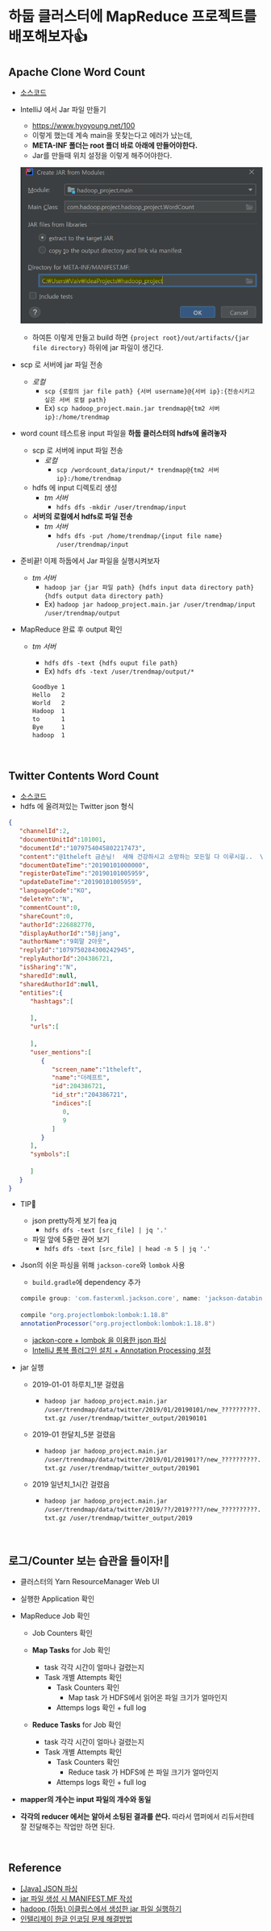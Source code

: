 
# 하둡 클러스터에 MapReduce 프로젝트를 배포해보자👍

## Apache Clone Word Count

- [소스코드](https://github.com/kwonsye/VAIVCompanyEducationProject/blob/master/hadoop_project/src/main/java/com/hadoop/project/hadoop_project/WordCountForDeploy.java)

- IntelliJ 에서 Jar 파일 만들기
    - https://www.hyoyoung.net/100
    - 이렇게 했는데 계속 main을 못찾는다고 에러가 났는데,
    - **META-INF 폴더는 root 폴더 바로 아래에 만들어야한다.**
    - Jar를 만들때 위치 설정을 이렇게 해주어야한다.  
    
    ![jar deploy](./images/jar_deploy.png)    

    - 하여튼 이렇게 만들고 build 하면 `{project root}/out/artifacts/{jar file directory}` 하위에 jar 파일이 생긴다.  

- scp 로 서버에 jar 파일 전송
    - *로컬*
        - `scp {로컬의 jar file path} {서버 username}@{서버 ip}:{전송시키고 싶은 서버 로컬 path}`
        - Ex) `scp hadoop_project.main.jar trendmap@{tm2 서버 ip}:/home/trendmap`
    
-  word count 테스트용 input 파일을 **하둡 클러스터의 hdfs에 올려놓자**  
    - scp 로 서버에 input 파일 전송
        - *로컬* 
            - `scp /wordcount_data/input/* trendmap@{tm2 서버 ip}:/home/trendmap`
    - hdfs 에 input 디렉토리 생성
        - *tm 서버*
            - `hdfs dfs -mkdir /user/trendmap/input`
    - **서버의 로컬에서 hdfs로 파일 전송**
        - *tm 서버*
            - `hdfs dfs -put /home/trendmap/{input file name} /user/trendmap/input`  

- 준비끝! 이제 하둡에서 Jar 파일을 실행시켜보자
    - *tm 서버*
        - `hadoop jar {jar 파일 path} {hdfs input data directory path} {hdfs output data directory path}`
        - Ex) `hadoop jar hadoop_project.main.jar /user/trendmap/input /user/trendmap/output`

- MapReduce 완료 후 output 확인
    - *tm 서버*
        - `hdfs dfs -text {hdfs ouput file path}`
        - Ex) `hdfs dfs -text /user/trendmap/output/*`  

        ```
        Goodbye 1
        Hello   2
        World   2
        Hadoop  1
        to      1
        Bye     1
        hadoop  1
        ```  

<br>

## Twitter Contents Word Count

- [소스코드](https://github.com/kwonsye/VAIVCompanyEducationProject/blob/master/hadoop_project/src/main/java/com/hadoop/project/hadoop_project/twitter_project/TwitterWordCount.java)
- hdfs 에 올려져있는 Twitter json 형식
```json
{
   "channelId":2,
   "documentUnitId":101001,
   "documentId":"1079754045802217473",
   "content":"@1theleft 금손님!  새해 건강하시고 소망하는 모든일 다 이루시길..  \n새해 복 많이 받으세요~!!",
   "documentDateTime":"20190101000000",
   "registerDateTime":"20190101005959",
   "updateDateTime":"20190101005959",
   "languageCode":"KO",
   "deleteYn":"N",
   "commentCount":0,
   "shareCount":0,
   "authorId":226882770,
   "displayAuthorId":"58jjang",
   "authorName":"9회말 2아웃",
   "replyId":"1079750284300242945",
   "replyAuthorId":204386721,
   "isSharing":"N",
   "sharedId":null,
   "sharedAuthorId":null,
   "entities":{
      "hashtags":[
         
      ],
      "urls":[
         
      ],
      "user_mentions":[
         {
            "screen_name":"1theleft",
            "name":"더레프트",
            "id":204386721,
            "id_str":"204386721",
            "indices":[
               0,
               9
            ]
         }
      ],
      "symbols":[
         
      ]
   }
}
```

- TIP🎯
    - json pretty하게 보기 fea jq
        - `hdfs dfs -text [src_file] | jq '.'`
    - 파일 앞에 5줄만 끊어 보기
        - `hdfs dfs -text [src_file] | head -n 5 | jq '.'`

- Json의 쉬운 파싱을 위해 `jackson-core`와 `lombok` 사용  

    - `build.gradle`에 dependency 추가  

    ```gradle
    compile group: 'com.fasterxml.jackson.core', name: 'jackson-databind', version: '2.11.2'

    compile "org.projectlombok:lombok:1.18.8"
    annotationProcessor("org.projectlombok:lombok:1.18.8")
    ```  

    - [jackon-core + lombok 을 이용한 json 파싱](https://sg-choi.tistory.com/188)
    - [IntelliJ 롬복 플러그인 설치 + Annotation Processing 설정](https://imasoftwareengineer.tistory.com/31)  


- jar 실행
    - 2019-01-01 하루치_1분 걸렸음
        - `hadoop jar hadoop_project.main.jar /user/trendmap/data/twitter/2019/01/20190101/new_??????????.txt.gz /user/trendmap/twitter_output/20190101`

    - 2019-01 한달치_5분 걸렸음
        - `hadoop jar hadoop_project.main.jar /user/trendmap/data/twitter/2019/01/201901??/new_??????????.txt.gz /user/trendmap/twitter_output/201901`

    - 2019 일년치_1시간 걸렸음
        - `hadoop jar hadoop_project.main.jar /user/trendmap/data/twitter/2019/??/2019????/new_??????????.txt.gz /user/trendmap/twitter_output/2019`    

<br>

## 로그/Counter 보는 습관을 들이자!🤔  

- 클러스터의 Yarn ResourceManager Web UI
- 실행한 Application 확인
- MapReduce Job 확인
    - Job Counters 확인
    - **Map Tasks** for Job 확인
        - task 각각 시간이 얼마나 걸렸는지
        - Task 개별 Attempts 확인
            - Task Counters 확인
                - Map task 가 HDFS에서 읽어온 파일 크기가 얼마인지
            - Attemps logs 확인 + full log

    - **Reduce Tasks** for Job 확인
        - task 각각 시간이 얼마나 걸렸는지
        - Task 개별 Attempts 확인
            - Task Counters 확인
                -  Reduce task 가 HDFS에 쓴 파일 크기가 얼마인지
            - Attemps logs 확인 + full log

- **mapper의 개수는 input 파일의 개수와 동일**
- **각각의 reducer 에서는 알아서 소팅된 결과를 쓴다.** 따라서 맵퍼에서 리듀서한테 잘 전달해주는 작업만 하면 된다.

<br>

## Reference

- [[Java] JSON 파싱](https://sg-choi.tistory.com/188)
- [jar 파일 생성 시 MANIFEST.MF 작성](https://digicom.tistory.com/383)
- [hadoop (하둡) 이클립스에서 생성한 jar 파일 실행하기](https://bigmark.tistory.com/33)
- [인텔리제이 한글 인코딩 문제 해결방법](https://beemiel.tistory.com/4)